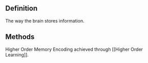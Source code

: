 
Definition
---
The way the brain stores information.


Methods
---
Higher Order Memory Encoding achieved through [[Higher Order Learning]].